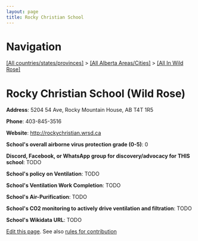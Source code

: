 ```yaml
---
layout: page
title: Rocky Christian School
---
```

# Navigation

[[All countries/states/provinces]](../../..) > [[All Alberta Areas/Cities]](../..) > [[All In Wild Rose]](..)

# Rocky Christian School (Wild Rose)

**Address**: 5204 54 Ave, Rocky Mountain House, AB T4T 1R5

**Phone**: 403-845-3516

**Website**: <http://rockychristian.wrsd.ca>

**School's overall airborne virus protection grade (0-5)**: 0

**Discord, Facebook, or WhatsApp group for discovery/advocacy for THIS school**: TODO

**School's policy on Ventilation**: TODO

**School's Ventilation Work Completion**: TODO

**School's Air-Purification**: TODO

**School's CO2 monitoring to actively drive ventilation and filtration**: TODO

**School's Wikidata URL**: TODO


[Edit this page](https://github.com/ventilate-schools/AB/edit/main/./Wild_Rose/Rocky_Christian_School.md). See also [rules for contribution](../../../contribution-rules/)